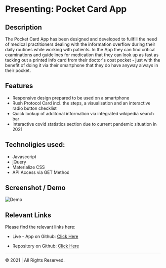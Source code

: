 # Presenting: Pocket Card App

## Description

The Pocket Card App has been designed and developed to fullfill the need of medical practitioners dealing with the information overflow during their daily routines while working with patients. In the App they can find critical examinations and guidelines for medication that they can look up as fast as tacking out a printed info card from their doctor's coat pocket - just with the benefit of doing it via their smartphone that they do have anyway always in their pocket.

## Features

- Responsive design prepared to be used on a smartphone
- Rush Protocol Card incl. the steps, a visualisation and an interactive radio button checklist
- Quick lookup of additonal information via integrated wikipedia search bar
- Interactive covid statistics section due to current pandemic situation in 2021

## Technoligies used:

- Javasccript
- jQuery
- Materialize CSS
- API Access via GET Method

## Screenshot / Demo

![Demo](./assets/img/app-demo-gif.gif)

## Relevant Links

Please find the relevant links here:

- Live - App on Github: [Click Here](https://alexanderpuschkinberlin.github.io/Pocket-Card-App/index.html)

- Repository on Github: [Click Here](https://github.com/alexanderpuschkinberlin/my-portfolio-2021)

---

© 2021 | All Rights Reserved.
